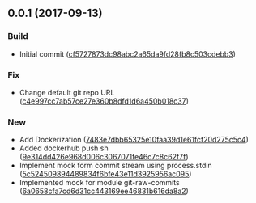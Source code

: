 <a name="0.0.1"></a>
## 0.0.1 (2017-09-13)


### Build

* Initial commit ([cf5727873dc98abc2a65da9fd28fb8c503cdebb3](MY/URKL/commit/cf5727873dc98abc2a65da9fd28fb8c503cdebb3))

### Fix

* Change default git repo URL ([c4e997cc7ab57ce27e360b8dfd1d6a450b018c37](MY/URKL/commit/c4e997cc7ab57ce27e360b8dfd1d6a450b018c37))

### New

* Add Dockerization ([7483e7dbb65325e10faa39d1e61fcf20d275c5c4](MY/URKL/commit/7483e7dbb65325e10faa39d1e61fcf20d275c5c4))
* Added dockerhub push sh ([9e314dd426e968d006c3067071fe46c7c8c62f7f](MY/URKL/commit/9e314dd426e968d006c3067071fe46c7c8c62f7f))
* Implement mock form commit stream using process.stdin ([5c524509894489834f6bfe43e11d3925956ac095](MY/URKL/commit/5c524509894489834f6bfe43e11d3925956ac095))
* Implemented mock for module git-raw-commits ([6a0658cfa7cd6d31cc443169ee46831b616da8a2](MY/URKL/commit/6a0658cfa7cd6d31cc443169ee46831b616da8a2))



